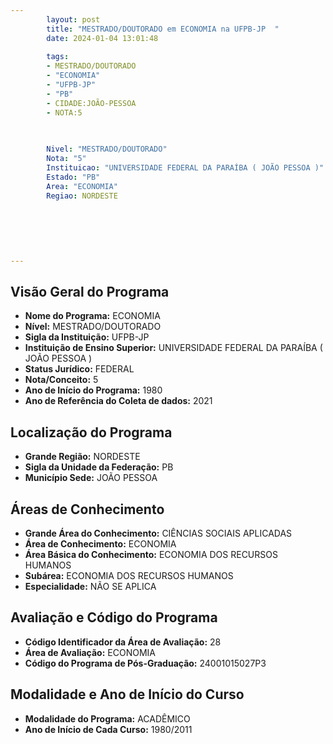```yaml
---
        layout: post
        title: "MESTRADO/DOUTORADO em ECONOMIA na UFPB-JP  "
        date: 2024-01-04 13:01:48
     
        tags:
        - MESTRADO/DOUTORADO
        - "ECONOMIA"
        - "UFPB-JP"
        - "PB"
        - CIDADE:JOÃO-PESSOA
        - NOTA:5
        
       

        Nivel: "MESTRADO/DOUTORADO"
        Nota: "5"
        Instituicao: "UNIVERSIDADE FEDERAL DA PARAÍBA ( JOÃO PESSOA )"
        Estado: "PB"
        Area: "ECONOMIA"
        Regiao: NORDESTE
        
        
        
        
        
        
---
```

## Visão Geral do Programa
- **Nome do Programa:** ECONOMIA
- **Nível:** MESTRADO/DOUTORADO
- **Sigla da Instituição:** UFPB-JP
- **Instituição de Ensino Superior:** UNIVERSIDADE FEDERAL DA PARAÍBA ( JOÃO PESSOA )
- **Status Jurídico:** FEDERAL
- **Nota/Conceito:** 5
- **Ano de Início do Programa:** 1980
- **Ano de Referência do Coleta de dados:** 2021

## Localização do Programa
- **Grande Região:** NORDESTE
- **Sigla da Unidade da Federação:** PB
- **Município Sede:** JOÃO PESSOA

## Áreas de Conhecimento
- **Grande Área do Conhecimento:** CIÊNCIAS SOCIAIS APLICADAS
- **Área de Conhecimento:** ECONOMIA
- **Área Básica do Conhecimento:** ECONOMIA DOS RECURSOS HUMANOS
- **Subárea:** ECONOMIA DOS RECURSOS HUMANOS
- **Especialidade:** NÃO SE APLICA

## Avaliação e Código do Programa
- **Código Identificador da Área de Avaliação:** 28
- **Área de Avaliação:** ECONOMIA
- **Código do Programa de Pós-Graduação:** 24001015027P3


## Modalidade e Ano de Início do Curso
- **Modalidade do Programa:** ACADÊMICO
- **Ano de Início de Cada Curso:** 1980/2011
